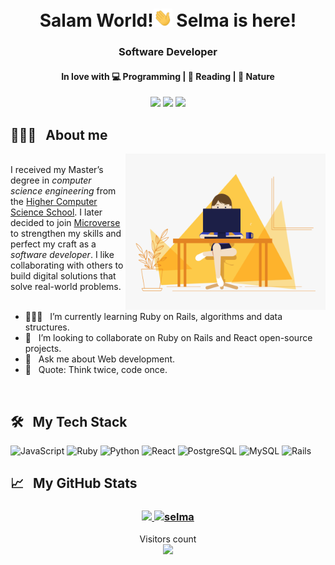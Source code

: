 <h1 align="center">Salam World!<img src="https://raw.githubusercontent.com/ABSphreak/ABSphreak/master/gifs/Hi.gif" width="30px"/> Selma is here! </h1>
<h3 align="center">Software Developer</h3>
<h4 align="center"> In love with 💻 Programming | 📖 Reading | 🌿 Nature</h4>
<div align="center">
 <a target="_blank" href="https://www.linkedin.com/in/selma-belhadj/"><img src="https://img.shields.io/badge/-LinkedIn-0077b5?style=for-the-badge&logo=LinkedIn&logoColor=white" /></a>
 <a target="_blank" href="mailto:belhadjselma1@gmail.com"><img src="https://img.shields.io/badge/-Gmail-D14836?style=for-the-badge&logo=Gmail&logoColor=white" /></a> 
 <a target="_blank" href="https://twitter.com/selma_bel_hadj"><img src="https://img.shields.io/badge/-Twitter-1DA1F2?style=for-the-badge&logo=Twitter&logoColor=white" /></a>
</div>
 
## 🙋🏻‍♀️ &nbsp; About me 
  <img align="right" alt="Person coding gif" src="assets/PersonCoding.gif" height="250" width="320" />
<br>
I received my Master’s degree in <i>computer science engineering</i> from the <a href="https://www.esi.dz/">Higher Computer Science School</a>. I later decided to join <a href="https://www.microverse.org/">Microverse</a> to strengthen my skills and perfect my craft as a <i>software developer</i>. I like collaborating with others to build digital solutions that solve real-world problems.
<br/>
<br>
<!-- ## More About me -->
<ul>
<li>👩🏻‍💻 &nbsp; I’m currently learning Ruby on Rails, algorithms and data structures.</li>
<li>🤝 &nbsp; I’m looking to collaborate on  Ruby on Rails and React open-source projects.</li>
<li>💬 &nbsp; Ask me about Web development.</li>
<li>📜 &nbsp; Quote: Think twice, code once.</li>
<!-- - 👾 &nbsp; Fun fact: I used to hate cats but now they're my besties. -->
 </ul>
</br>

## 🛠 &nbsp; My Tech Stack
  
![JavaScript](https://img.shields.io/badge/-JavaScript-05122A?&logo=JavaScript)
![Ruby](https://img.shields.io/badge/-Ruby-05122A?&logo=Ruby)
![Python](https://img.shields.io/badge/Python-05122A?&logo=python)
![React](https://img.shields.io/badge/-React-05122A?&logo=React)
![PostgreSQL](https://img.shields.io/badge/-PostgreSQL-05122A?style=flat&logo=PostgreSQL)
![MySQL](https://img.shields.io/badge/MySQL-05122A?&logo=mysql)
![Rails](https://img.shields.io/badge/-Ruby%20on%20Rails-05122A?style=flat&logo=rubyonrails)


## 📈  &nbsp; My GitHub Stats


<h3>
  <p align="center">
   <a href="https://github.com/selma-belhadj">
    <img height="180em" src="https://github-readme-stats-eight-theta.vercel.app/api?username=selma-belhadj&show_icons=true&theme=midnight-white&count_private=true"/>
    <img height="180em" src="https://github-readme-stats.vercel.app/api/top-langs/?username=selma-belhadj&show_icons=true&theme=midnight-white&layout=compact" alt="selma" />
  </a>
</p>
<!-- ![](https://komarev.com/ghpvc/?username=selma-belhadj&color=green) -->

</h3>

<p align="center"> 
  Visitors count<br>
  <img src="https://profile-counter.glitch.me/selma-belhadj/count.svg" />
</p>
<!--
<h2> Let's connect 👩🏻‍💻 and forge the future together 😁✌ </h2> 
<div align="left">
<a target="_blank"
href="https://www.linkedin.com/in/selma-belhadj/"><img
src="https://img.shields.io/badge/-LinkedIn-0077b5?style=for-the-badge&logo=LinkedIn&logoColor=white"></img></a> <a target="_blank"
href="mailto:belhadjselma1@gmail.com"><img
src="https://img.shields.io/badge/-Gmail-D14836?style=for-the-badge&logo=Gmail&logoColor=white"></img></a> <a target="_blank"
href="https://twitter.com/selma_bel_hadj"><img
src="https://img.shields.io/badge/-Twitter-1DA1F2?style=for-the-badge&logo=Twitter&logoColor=white"></img></a>
<div/>
-->


